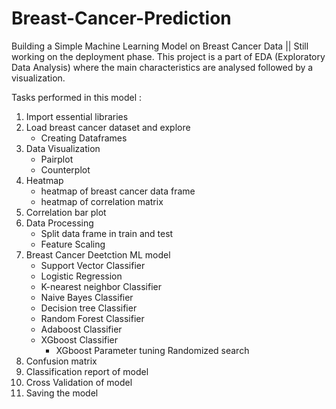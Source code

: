 # Breast-Cancer-Prediction
Building a Simple Machine Learning Model on Breast Cancer Data    || Still working on the deployment phase.
	This project is a part of EDA (Exploratory Data Analysis) where the main characteristics are analysed followed by a visualization.
  
  Tasks performed in this model :
  1. Import essential libraries
  2. Load breast cancer dataset and explore
      -  Creating Dataframes
  3. Data Visualization
      - Pairplot
      - Counterplot
  4. Heatmap
      - heatmap of breast cancer data frame
      - heatmap of correlation matrix
  5. Correlation bar plot
  6. Data Processing
      - Split data frame in train and test
      - Feature Scaling
  7. Breast Cancer Deetction ML model
      - Support Vector Classifier
      - Logistic Regression
      - K-nearest neighbor Classifier
      - Naive Bayes Classifier
      - Decision tree Classifier
      - Random Forest Classifier
      - Adaboost Classifier
      - XGboost Classifier
          - XGboost Parameter tuning Randomized search
  8. Confusion matrix
  9. Classification report of model
  10. Cross Validation of model
  11. Saving the model
          
   
